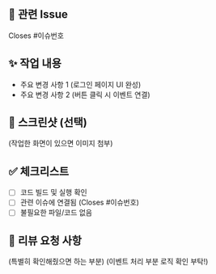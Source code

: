 ## 📌 관련 Issue
Closes #이슈번호

## ✨ 작업 내용
- 주요 변경 사항 1 (로그인 페이지 UI 완성)
- 주요 변경 사항 2 (버튼 클릭 시 이벤트 연결)

## 📸 스크린샷 (선택)
(작업한 화면이 있으면 이미지 첨부)

## ✅ 체크리스트
- [ ] 코드 빌드 및 실행 확인
- [ ] 관련 이슈에 연결됨 (Closes #이슈번호)
- [ ] 불필요한 파일/코드 없음

## 💬 리뷰 요청 사항
(특별히 확인해줬으면 하는 부분) (이벤트 처리 부분 로직 확인 부탁!)
